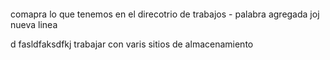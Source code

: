 ####
comapra lo que tenemos en el direcotrio de trabajos - palabra agregada
joj
nueva linea


d fasldfaksdfkj
 trabajar con varis sitios de almacenamiento
